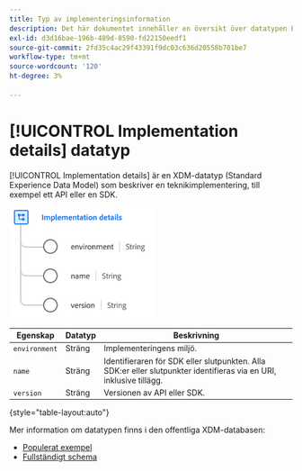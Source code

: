 ```yaml
---
title: Typ av implementeringsinformation
description: Det här dokumentet innehåller en översikt över datatypen Experience Data Model (XDM) för implementeringsinformation.
exl-id: d3d16bae-196b-489d-8590-fd22150eedf1
source-git-commit: 2fd35c4ac29f43391f9dc03c636d20558b701be7
workflow-type: tm+mt
source-wordcount: '120'
ht-degree: 3%

---
```


# [!UICONTROL Implementation details] datatyp

[!UICONTROL Implementation details] är en XDM-datatyp (Standard Experience Data Model) som beskriver en teknikimplementering, till exempel ett API eller en SDK.

![Datatypstruktur](../images/data-types/implementation-details.png)

| Egenskap | Datatyp | Beskrivning |
| --- | --- | --- |
| `environment` | Sträng | Implementeringens miljö. |
| `name` | Sträng | Identifieraren för SDK eller slutpunkten. Alla SDK:er eller slutpunkter identifieras via en URI, inklusive tillägg. |
| `version` | Sträng | Versionen av API eller SDK. |

{style="table-layout:auto"}

Mer information om datatypen finns i den offentliga XDM-databasen:

* [Populerat exempel](https://github.com/adobe/xdm/blob/master/components/datatypes/industry-verticals/implementationdetails.example.1.json)
* [Fullständigt schema](https://github.com/adobe/xdm/blob/master/components/datatypes/industry-verticals/implementationdetails.schema.json)

